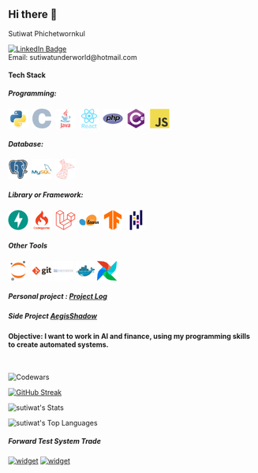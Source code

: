 ## Hi there 👋

Sutiwat Phichetwornkul

<div id="badges">
  <a href="https://www.linkedin.com/in/sutiwatp/" ><img src="https://img.shields.io/badge/LinkedIn-blue?style=for-the-badge&logo=linkedin&logoColor=white" alt="LinkedIn Badge"/></a>
  <br/>Email: sutiwatunderworld@hotmail.com
</div>

<!--
**sutiwat/sutiwat** is a ✨ _special_ ✨ repository because its `README.md` (this file) appears on your GitHub profile.

Here are some ideas to get you started:

- 🔭 I’m currently working on ...
- 🌱 I’m currently learning ...
- 👯 I’m looking to collaborate on ...
- 🤔 I’m looking for help with ...
- 💬 Ask me about ...
- 📫 How to reach me: ...
- 😄 Pronouns: ...
- ⚡ Fun fact: ...
-->
<h4>Tech Stack</h4>
<h5>Programming:</h5>
<div>
   <img src="https://github.com/devicons/devicon/blob/master/icons/python/python-original.svg" title="python" alt="python" width="40" height="40"/>&nbsp;
   <img src="https://github.com/devicons/devicon/blob/master/icons/c/c-original.svg" title="c" alt="c" width="40" height="40"/>&nbsp;
  <img src="https://github.com/devicons/devicon/blob/master/icons/java/java-original-wordmark.svg" title="Java" alt="Java" width="40" height="40"/>&nbsp;
  <img src="https://github.com/devicons/devicon/blob/master/icons/react/react-original-wordmark.svg" title="React" alt="React" width="40" height="40"/>&nbsp;
  <img src="https://github.com/devicons/devicon/blob/master/icons/php/php-original.svg" title="Php" alt="Php" width="40" height="40"/>&nbsp;
  <img src="https://github.com/devicons/devicon/blob/master/icons/csharp/csharp-original.svg" title="csharp" alt="csharp" width="40" height="40"/>&nbsp;
  <img src="https://github.com/devicons/devicon/blob/master/icons/javascript/javascript-original.svg" title="Javascript" alt="Javascript" width="40" height="40"/>&nbsp;
</div>
<h5>Database:</h5>
<div>
    <img src="https://github.com/devicons/devicon/blob/master/icons/postgresql/postgresql-original.svg" title="postgresq" alt="postgresq" width="40" height="40"/>&nbsp;
  <img src="https://github.com/devicons/devicon/blob/master/icons/mysql/mysql-original-wordmark.svg" title="MySQL"  alt="MySQL" width="40" height="40"/>&nbsp;
   <img src="https://github.com/devicons/devicon/blob/master/icons/microsoftsqlserver/microsoftsqlserver-line.svg" title="Microsoft SQL Server"  alt="Microsoft SQL Server" width="40" height="40"/>&nbsp;
</div>

<h5>Library or Framework:</h5>
<div>
  <img src="https://github.com/devicons/devicon/blob/master/icons/fastapi/fastapi-original.svg"  title="fastapi" alt="fastapi" width="40" height="40"/>&nbsp;
  <img src="https://github.com/devicons/devicon/blob/master/icons/codeigniter/codeigniter-plain-wordmark.svg"  title="codeigniter" alt="codeigniter" width="40" height="40"/>&nbsp;
  <img src="https://github.com/devicons/devicon/blob/master/icons/laravel/laravel-original.svg"  title="laravel" alt="codeigniter" width="40" height="40"/>&nbsp;
  <img src="https://github.com/devicons/devicon/blob/master/icons/scikitlearn/scikitlearn-original.svg"  title="scikitlearn" alt="scikitlearn" width="40" height="40"/>&nbsp;
  <img src="https://github.com/devicons/devicon/blob/master/icons/tensorflow/tensorflow-original.svg"  title="tensorflow" alt="tensorflow" width="40" height="40"/>&nbsp;
  <img src="https://github.com/devicons/devicon/blob/master/icons/pandas/pandas-original.svg"  title="pandas" alt="pandas" width="40" height="40"/>&nbsp;
</div>
<h5>Other Tools</h5>
<div>
  <img src="https://github.com/devicons/devicon/blob/master/icons/jupyter/jupyter-original.svg" title="jupyter" alt="jupyter " width="40" height="40"/>&nbsp;
  <img src="https://github.com/devicons/devicon/blob/master/icons/git/git-original-wordmark.svg" title="Git" **alt="Git" width="40" height="40"/>
  <img src="https://github.com/devicons/devicon/blob/master/icons/subversion/subversion-original-wordmark.svg" title="SVN" **alt="SVN" width="40" height="40"/>
   <img src="https://github.com/devicons/devicon/blob/master/icons/docker/docker-original.svg" title="docker" **alt="docker" width="40" height="40"/>
  <img src="https://github.com/devicons/devicon/blob/master/icons/apacheairflow/apacheairflow-original.svg" title="apacheairflow" **alt="apacheairflow" width="40" height="40"/>
</div>
<h5>Personal project : <a href="https://www.notion.so/Project-Overview-1cc5f83679f080729156e08369c941a5?pvs=12" target="_blank">Project Log</a></h5>
<h5>Side Project <a href="https://aegisshadow.com/" target="_blank">AegisShadow</a></h5>

<h4>Objective: I want to work in AI and finance, using my programming skills to create automated systems.</h4>
<br/>

![Codewars](https://github.r2v.ch/codewars?user=sutiwat&stroke=%23BB432C)

[![GitHub Streak](https://github-readme-streak-stats-eight.vercel.app/?user=sutiwat&theme=dark)](https://git.io/streak-stats)

![sutiwat's Stats](https://github-readme-stats.vercel.app/api?username=sutiwat&theme=dracula&show_icons=true&hide_border=false&count_private=true)

![sutiwat's Top Languages](https://github-readme-stats.vercel.app/api/top-langs/?username=sutiwat&theme=dracula&show_icons=true&hide_border=false&layout=compact)

<h5>Forward Test System Trade</h5>
<a href="https://www.myfxbook.com/members/sutiwat/xm-target/11533349"><img alt="widget" src="https://widget.myfxbook.com/widget/widget.png?accountOid=11533349&type=4"/></a>
<a href="https://www.myfxbook.com/members/sutiwat/xm-chf-2025/11487611"><img alt="widget" src="https://widget.myfxbook.com/widget/widget.png?accountOid=11487611&type=4"/></a>
